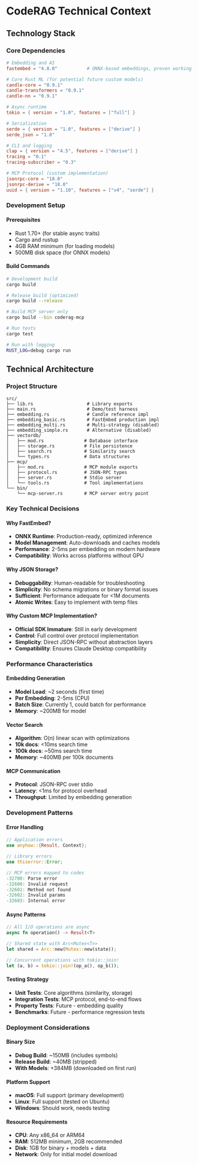 # CodeRAG Technical Context

## Technology Stack

### Core Dependencies
```toml
# Embedding and AI
fastembed = "4.8.0"           # ONNX-based embeddings, proven working

# Core Rust ML (for potential future custom models)
candle-core = "0.9.1"
candle-transformers = "0.9.1"
candle-nn = "0.9.1"

# Async runtime
tokio = { version = "1.0", features = ["full"] }

# Serialization
serde = { version = "1.0", features = ["derive"] }
serde_json = "1.0"

# CLI and logging
clap = { version = "4.5", features = ["derive"] }
tracing = "0.1"
tracing-subscriber = "0.3"

# MCP Protocol (custom implementation)
jsonrpc-core = "18.0"
jsonrpc-derive = "18.0"
uuid = { version = "1.10", features = ["v4", "serde"] }
```

### Development Setup

#### Prerequisites
- Rust 1.70+ (for stable async traits)
- Cargo and rustup
- 4GB RAM minimum (for loading models)
- 500MB disk space (for ONNX models)

#### Build Commands
```bash
# Development build
cargo build

# Release build (optimized)
cargo build --release

# Build MCP server only
cargo build --bin coderag-mcp

# Run tests
cargo test

# Run with logging
RUST_LOG=debug cargo run
```

## Technical Architecture

### Project Structure
```
src/
├── lib.rs                    # Library exports
├── main.rs                   # Demo/test harness
├── embedding.rs              # Candle reference impl
├── embedding_basic.rs        # FastEmbed production impl
├── embedding_multi.rs        # Multi-strategy (disabled)
├── embedding_simple.rs       # Alternative (disabled)
├── vectordb/
│   ├── mod.rs               # Database interface
│   ├── storage.rs           # File persistence
│   ├── search.rs            # Similarity search
│   └── types.rs             # Data structures
├── mcp/
│   ├── mod.rs               # MCP module exports
│   ├── protocol.rs          # JSON-RPC types
│   ├── server.rs            # Stdio server
│   └── tools.rs             # Tool implementations
└── bin/
    └── mcp-server.rs        # MCP server entry point
```

### Key Technical Decisions

#### Why FastEmbed?
- **ONNX Runtime**: Production-ready, optimized inference
- **Model Management**: Auto-downloads and caches models
- **Performance**: 2-5ms per embedding on modern hardware
- **Compatibility**: Works across platforms without GPU

#### Why JSON Storage?
- **Debuggability**: Human-readable for troubleshooting
- **Simplicity**: No schema migrations or binary format issues
- **Sufficient**: Performance adequate for <1M documents
- **Atomic Writes**: Easy to implement with temp files

#### Why Custom MCP Implementation?
- **Official SDK Immature**: Still in early development
- **Control**: Full control over protocol implementation
- **Simplicity**: Direct JSON-RPC without abstraction layers
- **Compatibility**: Ensures Claude Desktop compatibility

### Performance Characteristics

#### Embedding Generation
- **Model Load**: ~2 seconds (first time)
- **Per Embedding**: 2-5ms (CPU)
- **Batch Size**: Currently 1, could batch for performance
- **Memory**: ~200MB for model

#### Vector Search
- **Algorithm**: O(n) linear scan with optimizations
- **10k docs**: <10ms search time
- **100k docs**: ~50ms search time
- **Memory**: ~400MB per 100k documents

#### MCP Communication
- **Protocol**: JSON-RPC over stdio
- **Latency**: <1ms for protocol overhead
- **Throughput**: Limited by embedding generation

### Development Patterns

#### Error Handling
```rust
// Application errors
use anyhow::{Result, Context};

// Library errors  
use thiserror::Error;

// MCP errors mapped to codes
-32700: Parse error
-32600: Invalid request
-32601: Method not found
-32602: Invalid params
-32603: Internal error
```

#### Async Patterns
```rust
// All I/O operations are async
async fn operation() -> Result<T>

// Shared state with Arc<Mutex<T>>
let shared = Arc::new(Mutex::new(state));

// Concurrent operations with tokio::join!
let (a, b) = tokio::join!(op_a(), op_b());
```

#### Testing Strategy
- **Unit Tests**: Core algorithms (similarity, storage)
- **Integration Tests**: MCP protocol, end-to-end flows
- **Property Tests**: Future - embedding quality
- **Benchmarks**: Future - performance regression tests

### Deployment Considerations

#### Binary Size
- **Debug Build**: ~150MB (includes symbols)
- **Release Build**: ~40MB (stripped)
- **With Models**: +384MB (downloaded on first run)

#### Platform Support
- **macOS**: Full support (primary development)
- **Linux**: Full support (tested on Ubuntu)
- **Windows**: Should work, needs testing

#### Resource Requirements
- **CPU**: Any x86_64 or ARM64
- **RAM**: 512MB minimum, 2GB recommended
- **Disk**: 1GB for binary + models + data
- **Network**: Only for initial model download